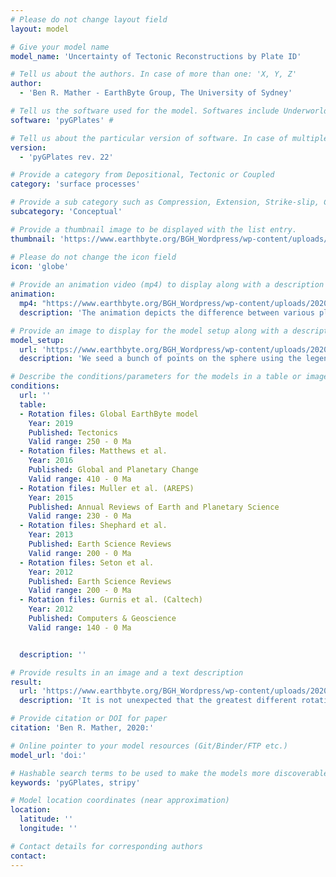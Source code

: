 ```yaml
---
# Please do not change layout field 
layout: model

# Give your model name
model_name: 'Uncertainty of Tectonic Reconstructions by Plate ID'

# Tell us about the authors. In case of more than one: 'X, Y, Z'
author: 
  - 'Ben R. Mather - EarthByte Group, The University of Sydney'

# Tell us the software used for the model. Softwares include Underworld, Badlands, Badlands-Underworld, Badlands-GPlates-CitcomS
software: 'pyGPlates' # 

# Tell us about the particular version of software. In case of multiple, mention them in a list format by adding a bullet dash in the next line as shown
version: 
  - 'pyGPlates rev. 22'

# Provide a category from Depositional, Tectonic or Coupled
category: 'surface processes' 

# Provide a sub category such as Compression, Extension, Strike-slip, Conceptual, Case-study.
subcategory: 'Conceptual'

# Provide a thumbnail image to be displayed with the list entry.  
thumbnail: 'https://www.earthbyte.org/BGH_Wordpress/wp-content/uploads/2020/01/PlateID_assignment_unstructured.png'

# Please do not change the icon field
icon: 'globe'
  
# Provide an animation video (mp4) to display along with a description
animation:
  mp4: "https://www.earthbyte.org/BGH_Wordpress/wp-content/uploads/2020/01/uncertainty_pid.mp4"
  description: 'The animation depicts the difference between various plate reconstructions through time'

# Provide an image to display for the model setup along with a description
model_setup:
  url: 'https://www.earthbyte.org/BGH_Wordpress/wp-content/uploads/2020/01/PlateID_assignment_unstructured.png'
  description: 'We seed a bunch of points on the sphere using the legendary spherical meshing package, stripy (https://www.github.com/underworldcode/stripy), that remain static through time as we query the plate ID at each lat/lon coordinate through time using pyGPlates. Iterating through a wide selection of plate reconstructions, we determine where on the sphere the plate IDs match and where they do not. A score is kept for how many reconstructions have contradicting plate IDs - i.e. if a point at 142,35 (lon/lat) has a different plate ID for 3 reconstructions, then it is assigned an uncertainty rating of 3.'

# Describe the conditions/parameters for the models in a table or image or both along with a description
conditions:
  url: ''
  table:
  - Rotation files: Global EarthByte model
    Year: 2019
    Published: Tectonics
    Valid range: 250 - 0 Ma
  - Rotation files: Matthews et al.
    Year: 2016
    Published: Global and Planetary Change
    Valid range: 410 - 0 Ma
  - Rotation files: Muller et al. (AREPS)
    Year: 2015
    Published: Annual Reviews of Earth and Planetary Science
    Valid range: 230 - 0 Ma
  - Rotation files: Shephard et al.
    Year: 2013
    Published: Earth Science Reviews
    Valid range: 200 - 0 Ma
  - Rotation files: Seton et al.
    Year: 2012
    Published: Earth Science Reviews
    Valid range: 200 - 0 Ma
  - Rotation files: Gurnis et al. (Caltech)
    Year: 2012
    Published: Computers & Geoscience
    Valid range: 140 - 0 Ma


  description: ''

# Provide results in an image and a text description
result:
  url: 'https://www.earthbyte.org/BGH_Wordpress/wp-content/uploads/2020/01/uncertainty_rating_unstructured.png'
  description: 'It is not unexpected that the greatest different rotation models occurs at plate boundaries. Also, it is clear that the plate IDs assigned to certain continents have changed as plate reconstructions are updated. A caveat is that rotations of the plates with respect to the absolute reference frame are not captured, just the region occupied by a plate. Nonetheless this is a useful tool to compare how a plate reconstruction stacks up against others. It is a good validation experiment to examine whether any new plate reconstruction is wildly different to those that came before.'

# Provide citation or DOI for paper
citation: 'Ben R. Mather, 2020:'

# Online pointer to your model resources (Git/Binder/FTP etc.)
model_url: 'doi:'

# Hashable search terms to be used to make the models more discoverable
keywords: 'pyGPlates, stripy' 

# Model location coordinates (near approximation)
location: 
  latitude: ''
  longitude: ''

# Contact details for corresponding authors
contact:
---
```

